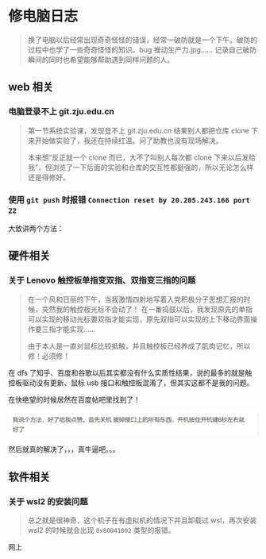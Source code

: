# 修电脑日志

> 换了电脑以后经常出现奇奇怪怪的错误，经常一破防就是一个下午。破防的过程中也学了一些奇奇怪怪的知识。bug 推动生产力.jpg...... 记录自己破防瞬间的同时也希望能够帮助遇到同样问题的人。

## web 相关
### 电脑登录不上 git.zju.edu.cn

> 第一节系统实验课，发现登不上 git.zju.edu.cn 结果别人都把仓库 clone 下来开始做实验了，我还在持续红温。问了助教也没有现场解决。
>
> 本来想“反正就一个 clone 而已，大不了叫别人每次都 clone 下来以后发给我”，但浏览了一下后面的实验和仓库的交互性都挺强的，所以无论怎么样还是得修好。



### 使用 `git push` 时报错 `Connection reset by 20.205.243.166 port 22`

大致讲两个方法：



##  硬件相关

### 关于 Lenovo 触控板单指变双指、双指变三指的问题

> 在一个风和日丽的下午，当我激情四射地写着入党积极分子思想汇报的时候，突然我的触控板光标不会动了！
> 在一番捣鼓以后，我发现原先的单指可以实现的移动光标要双指才能实现，原先双指可以实现的上下移动界面操作要三指才能实现......
>
> 由于本人是一直对鼠标比较抵触，并且触控板已经养成了肌肉记忆，所以修！必须修！

在 dfs 了知乎、百度和谷歌以后其实都没有什么实质性结果，说的最多的就是触控板驱动没有更新、鼠标 usb 接口和触控板混淆了，但其实这都不是我的问题。

在快绝望的时候居然在百度帖吧里找到了！

![](https://github.com/Clovers2333/picx-images-hosting/raw/master/touchpad_error.45hfa169lm.webp)

然后就真的解决了，，，真牛逼吧。。。

## 软件相关

### 关于 wsl2 的安装问题

> 总之就是很神奇，这个机子在有虚拟机的情况下并且卸载过 wsl，再次安装 wsl2 的时候就会出现 `0x80041002` 类型的报错。

网上